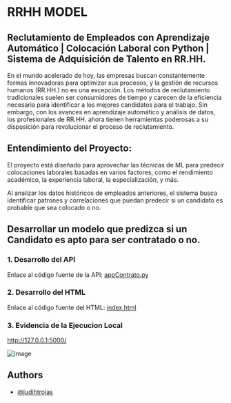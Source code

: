 # RRHH MODEL 
## Reclutamiento de Empleados con Aprendizaje Automático | Colocación Laboral con Python | Sistema de Adquisición de Talento en RR.HH.
En el mundo acelerado de hoy, las empresas buscan constantemente formas innovadoras para optimizar sus procesos, y la gestión de recursos humanos (RR.HH.) no es una excepción. Los métodos de reclutamiento tradicionales suelen ser consumidores de tiempo y carecen de la eficiencia necesaria para identificar a los mejores candidatos para el trabajo. Sin embargo, con los avances en aprendizaje automático y análisis de datos, los profesionales de RR.HH. ahora tienen herramientas poderosas a su disposición para revolucionar el proceso de reclutamiento.

## Entendimiento del Proyecto:
El proyecto está diseñado para aprovechar las técnicas de ML para predecir colocaciones laborales basadas en varios factores, como el rendimiento académico, la experiencia laboral, la especialización, y más.

Al analizar los datos históricos de empleados anteriores, el sistema busca identificar patrones y correlaciones que puedan predecir si un candidato es probable que sea colocado o no.
## Desarrollar un modelo que predizca si un Candidato es apto para ser contratado o no.
### 1. Desarrollo del API
Enlace al código fuente de la API: [appContrato.py](https://github.com/cjudithrb/rrhhmodel/blob/main/appContrato.py)

### 2. Desarrollo del HTML
Enlace al código fuente del HTML: [index.html](https://github.com/cjudithrb/rrhhmodel/blob/main/templates/index.html)
       
### 3. Evidencia de la Ejecucion Local
http://127.0.0.1:5000/
       
![image](https://github.com/cjudithrb/rrhhmodel/assets/150221722/cf982ef1-f11a-48a0-9a62-51d8bf571cf0)


## Authors

- [@judihtrojas](https://github.com/cjudithrb/)
  
